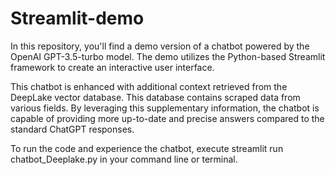 # Streamlit-demo

In this repository, you'll find a demo version of a chatbot powered by the OpenAI GPT-3.5-turbo model. The demo utilizes the Python-based Streamlit framework to create an interactive user interface.

This chatbot is enhanced with additional context retrieved from the DeepLake vector database. This database contains scraped data from various fields. 
By leveraging this supplementary information, the chatbot is capable of providing more up-to-date and precise answers compared to the standard ChatGPT responses.

To run the code and experience the chatbot, execute streamlit run chatbot_Deeplake.py in your command line or terminal.

